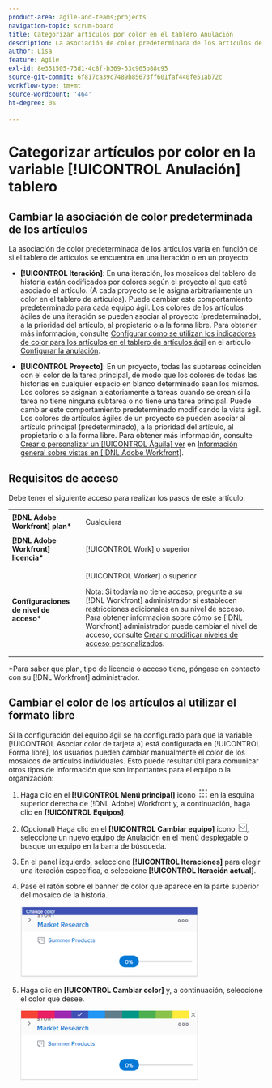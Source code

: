 ```yaml
---
product-area: agile-and-teams;projects
navigation-topic: scrum-board
title: Categorizar artículos por color en el tablero Anulación
description: La asociación de color predeterminada de los artículos de tablero de Anulación varía en función de si el tablero de artículos se encuentra en una iteración o en un proyecto.
author: Lisa
feature: Agile
exl-id: 8e351505-73d1-4c8f-b369-53c965b88c95
source-git-commit: 6f817ca39c7489b85673ff601faf440fe51ab72c
workflow-type: tm+mt
source-wordcount: '464'
ht-degree: 0%

---
```


# Categorizar artículos por color en la variable [!UICONTROL Anulación] tablero

## Cambiar la asociación de color predeterminada de los artículos

La asociación de color predeterminada de los artículos varía en función de si el tablero de artículos se encuentra en una iteración o en un proyecto:

* **[!UICONTROL Iteración]**: En una iteración, los mosaicos del tablero de historia están codificados por colores según el proyecto al que esté asociado el artículo. (A cada proyecto se le asigna arbitrariamente un color en el tablero de artículos). Puede cambiar este comportamiento predeterminado para cada equipo ágil. Los colores de los artículos ágiles de una iteración se pueden asociar al proyecto (predeterminado), a la prioridad del artículo, al propietario o a la forma libre. Para obtener más información, consulte [Configurar cómo se utilizan los indicadores de color para los artículos en el tablero de artículos ágil](../../../agile/get-started-with-agile-in-workfront/configure-scrum.md#configur4) en el artículo [Configurar la anulación](../../../agile/get-started-with-agile-in-workfront/configure-scrum.md).

* **[!UICONTROL Proyecto]**: En un proyecto, todas las subtareas coinciden con el color de la tarea principal, de modo que los colores de todas las historias en cualquier espacio en blanco determinado sean los mismos. Los colores se asignan aleatoriamente a tareas cuando se crean si la tarea no tiene ninguna subtarea o no tiene una tarea principal. Puede cambiar este comportamiento predeterminado modificando la vista ágil. Los colores de artículos ágiles de un proyecto se pueden asociar al artículo principal (predeterminado), a la prioridad del artículo, al propietario o a la forma libre. Para obtener más información, consulte [Crear o personalizar un [!UICONTROL Águila] ver](../../../reports-and-dashboards/reports/reporting-elements/views-overview.md#customizing-an-agile-view) en [Información general sobre vistas en [!DNL Adobe Workfront]](../../../reports-and-dashboards/reports/reporting-elements/views-overview.md).

## Requisitos de acceso

Debe tener el siguiente acceso para realizar los pasos de este artículo:

<table style="table-layout:auto"> 
 <col> 
 </col> 
 <col> 
 </col> 
 <tbody> 
  <tr> 
   <td role="rowheader"><strong>[!DNL Adobe Workfront] plan*</strong></td> 
   <td> <p>Cualquiera</p> </td> 
  </tr> 
  <tr> 
   <td role="rowheader"><strong>[!DNL Adobe Workfront] licencia*</strong></td> 
   <td> <p>[!UICONTROL Work] o superior</p> </td> 
  </tr> 
  <tr> 
   <td role="rowheader"><strong>Configuraciones de nivel de acceso*</strong></td> 
   <td> <p>[!UICONTROL Worker] o superior</p> <p>Nota: Si todavía no tiene acceso, pregunte a su [!DNL Workfront] administrador si establecen restricciones adicionales en su nivel de acceso. Para obtener información sobre cómo se [!DNL Workfront] administrador puede cambiar el nivel de acceso, consulte <a href="../../../administration-and-setup/add-users/configure-and-grant-access/create-modify-access-levels.md" class="MCXref xref">Crear o modificar niveles de acceso personalizados</a>.</p> </td> 
  </tr> 
 </tbody> 
</table>

&#42;Para saber qué plan, tipo de licencia o acceso tiene, póngase en contacto con su [!DNL Workfront] administrador.

## Cambiar el color de los artículos al utilizar el formato libre

Si la configuración del equipo ágil se ha configurado para que la variable [!UICONTROL Asociar color de tarjeta a] está configurada en [!UICONTROL Forma libre], los usuarios pueden cambiar manualmente el color de los mosaicos de artículos individuales. Esto puede resultar útil para comunicar otros tipos de información que son importantes para el equipo o la organización:

1. Haga clic en el **[!UICONTROL Menú principal]** icono ![](assets/main-menu-icon.png) en la esquina superior derecha de [!DNL Adobe] Workfront y, a continuación, haga clic en **[!UICONTROL Equipos]**.

1. (Opcional) Haga clic en el **[!UICONTROL Cambiar equipo]** icono ![Icono Cambiar equipo](assets/switch-team-icon.png), seleccione un nuevo equipo de Anulación en el menú desplegable o busque un equipo en la barra de búsqueda.

1. En el panel izquierdo, seleccione **[!UICONTROL Iteraciones]** para elegir una iteración específica, o seleccione **[!UICONTROL Iteración actual]**.
1. Pase el ratón sobre el banner de color que aparece en la parte superior del mosaico de la historia.

   ![](assets/agile-story-color1-nwe-350x140.png)

1. Haga clic en **[!UICONTROL Cambiar color]** y, a continuación, seleccione el color que desee.

   ![](assets/agile-story-color2-nwe-350x138.png)
